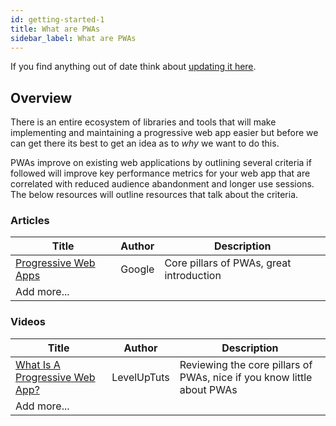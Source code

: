 ```yaml
---
id: getting-started-1
title: What are PWAs 
sidebar_label: What are PWAs
---
```


If you find anything out of date think about [updating it here](http://pwa.coach/help).

##  Overview

There is an entire ecosystem of libraries and tools that will make implementing and maintaining a progressive web app easier but before we can get there its best to get an idea as to _why_ we want to do this. 

PWAs improve on existing web applications by outlining several criteria if followed will improve key performance metrics for your web app that are correlated with reduced audience abandonment and longer use sessions. The below resources will outline resources that talk about the criteria.


### Articles
|Title|Author|Description|
|-----|---|---|
|<a href="https://developers.google.com/web/progressive-web-apps/" target="_blank">Progressive Web Apps</a>|Google|Core pillars of PWAs, great introduction|
|Add more...|||

### Videos
|Title|Author|Description|
|-----|---|---|
|<a href="https://www.youtube.com/watch?v=VmKePMB0C8Q" target="_blank">What Is A Progressive Web App?</a>|LevelUpTuts|Reviewing the core pillars of PWAs, nice if you know little about PWAs|
|Add more...|||